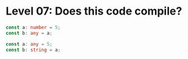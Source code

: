 # Level 07: Does this code compile?

```typescript
const a: number = 5;
const b: any = a;
```

```typescript
const a: any = 5;
const b: string = a;
```

